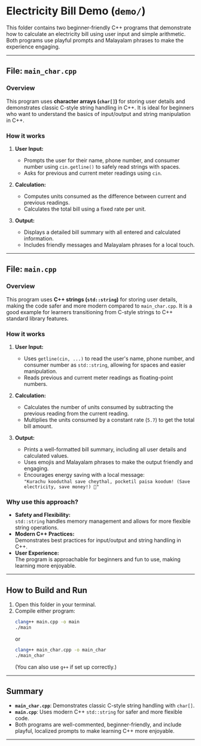 # Electricity Bill Demo (`demo/`)

This folder contains two beginner-friendly C++ programs that demonstrate how to calculate an electricity bill using user input and simple arithmetic. Both programs use playful prompts and Malayalam phrases to make the experience engaging.

---

## File: `main_char.cpp`

### Overview

This program uses **character arrays (`char[]`)** for storing user details and demonstrates classic C-style string handling in C++. It is ideal for beginners who want to understand the basics of input/output and string manipulation in C++.

### How it works

1. **User Input:**  
   - Prompts the user for their name, phone number, and consumer number using `cin.getline()` to safely read strings with spaces.
   - Asks for previous and current meter readings using `cin`.

2. **Calculation:**  
   - Computes units consumed as the difference between current and previous readings.
   - Calculates the total bill using a fixed rate per unit.

3. **Output:**  
   - Displays a detailed bill summary with all entered and calculated information.
   - Includes friendly messages and Malayalam phrases for a local touch.

---

## File: `main.cpp`

### Overview

This program uses **C++ strings (`std::string`)** for storing user details, making the code safer and more modern compared to `main_char.cpp`. It is a good example for learners transitioning from C-style strings to C++ standard library features.

### How it works

1. **User Input:**  
   - Uses `getline(cin, ...)` to read the user's name, phone number, and consumer number as `std::string`, allowing for spaces and easier manipulation.
   - Reads previous and current meter readings as floating-point numbers.

2. **Calculation:**  
   - Calculates the number of units consumed by subtracting the previous reading from the current reading.
   - Multiplies the units consumed by a constant rate (`5.7`) to get the total bill amount.

3. **Output:**  
   - Prints a well-formatted bill summary, including all user details and calculated values.
   - Uses emojis and Malayalam phrases to make the output friendly and engaging.
   - Encourages energy saving with a local message:  
     `"Kurachu kooduthal save cheythal, pocketil paisa koodum! (Save electricity, save money!) 🌱"`

### Why use this approach?

- **Safety and Flexibility:**  
  `std::string` handles memory management and allows for more flexible string operations.
- **Modern C++ Practices:**  
  Demonstrates best practices for input/output and string handling in C++.
- **User Experience:**  
  The program is approachable for beginners and fun to use, making learning more enjoyable.

---

## How to Build and Run

1. Open this folder in your terminal.
2. Compile either program:
   ```sh
   clang++ main.cpp -o main
   ./main
   ```
   or
   ```sh
   clang++ main_char.cpp -o main_char
   ./main_char
   ```
   (You can also use `g++` if set up correctly.)

---

## Summary

- **`main_char.cpp`**: Demonstrates classic C-style string handling with `char[]`.
- **`main.cpp`**: Uses modern C++ `std::string` for safer and more flexible code.
- Both programs are well-commented, beginner-friendly, and include playful, localized prompts to make learning C++ more enjoyable.

---